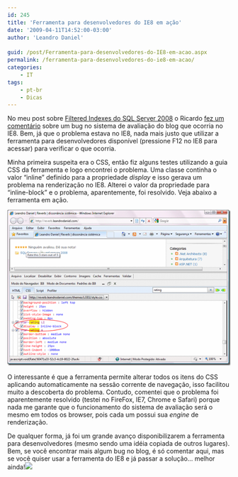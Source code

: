 ```yaml
---
id: 245
title: 'Ferramenta para desenvolvedores do IE8 em ação'
date: '2009-04-11T14:52:00-03:00'
author: 'Leandro Daniel'

guid: /post/Ferramenta-para-desenvolvedores-do-IE8-em-acao.aspx
permalink: /ferramenta-para-desenvolvedores-do-ie8-em-acao/
categories:
    - IT
tags:
    - pt-br
    - Dicas
---
```


No meu post sobre [Filtered Indexes do SQL Server 2008](/tags/#sql-server) o Ricardo [fez um comentário](http://www.leandrodaniel.com/post/SQL-Server-2008-(parte-7)-e28093-Filtered-Indexes.aspx#id_d54c0398-127f-4df0-93e9-7e4a4aad861e) sobre um bug no sistema de avaliação do blog que ocorria no IE8. Bem, já que o problema estava no IE8, nada mais justo que utilizar a ferramenta para desenvolvedores disponível (pressione F12 no IE8 para acessar) para verificar o que ocorria.

Minha primeira suspeita era o CSS, então fiz alguns testes utilizando a guia CSS da ferramenta e logo encontrei o problema. Uma classe continha o valor “inline” definido para a propriedade *display* e isso gerava um problema na renderização no IE8. Alterei o valor da propriedade para “inline-block” e o problema, aparentemente, foi resolvido. Veja abaixo a ferramenta em ação.

 ![BugRating](/assets/pics/WindowsLiveWriter/FerramentaparadesenvolvedoresdoIE8emao_CA96/BubRating_5467701d-42cb-420e-a9a9-98e6ace6e88b.gif "BugRating")

O interessante é que a ferramenta permite alterar todos os itens do CSS aplicando automaticamente na sessão corrente de navegação, isso facilitou muito a descoberta do problema. Contudo, comentei que o problema foi aparentemente resolvido (testei no FireFox, IE7, Chrome e Safari) porque nada me garante que o funcionamento do sistema de avaliação será o mesmo em todos os browser, pois cada um possui sua *engine* de renderização.

De qualquer forma, já foi um grande avanço disponibilizarem a ferramenta para desenvolvedores (mesmo sendo uma idéia copiada de outros lugares). Bem, se você encontrar mais algum bug no blog, é só comentar aqui, mas se você quiser usar a ferramenta do IE8 e já passar a solução… melhor ainda!![](http://www.leandrodaniel.com/editors/tiny_mce/plugins/emotions/images/smiley-laughing.gif)
